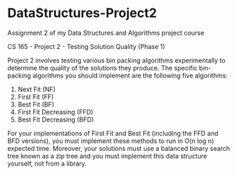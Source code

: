 # DataStructures-Project2
Assignment 2 of my Data Structures and Algorithms project course

CS 165 - Project 2 - Testing Solution Quality (Phase 1)

Project 2 involves testing various bin packing algorithms experimentally to determine the quality of the solutions they produce. The specific bin-packing algorithms you should implement are the following five algorithms:

1. Next Fit (NF)
2. First Fit (FF)
3. Best Fit (BF)
4. First Fit Decreasing (FFD)
5. Best Fit Decreasing (BFD)

For your implementations of First Fit and Best Fit (including the FFD and BFD versions), you must implement these methods to run in O(n log n) expected time. Moreover, your solutions must use a balanced binary search tree known as a zip tree and you must implement this data structure yourself, not from a library.
